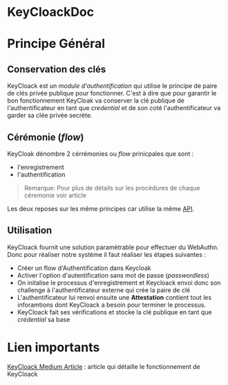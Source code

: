 # KeyCloackDoc

# Principe Général
## Conservation des clés

KeyCloack est un *module d'authentification* qui utilise le principe de paire de clés privée publique pour fonctionner. C'est  à dire que pour garantir le bon fonctionnement KeyCloak va conserver la clé publique de l'authentificateur en tant que *credential* et de son coté l'authentificateur va garder sa clée privée secrète.

## Cérémonie (*flow*)
KeyCloak dénombre 2 cérrémonies ou *flow* prinicpales que sont :
- l'enregistrement
- l'authentification
> Remarque: Pour plus de détails sur les procédures de chaque céremonie voir article

Les deux reposes sur les même principes car utilise la même [API](/APIDoc.md).


## Utilisation

KeyCloack fournit une solution paramètrable pour effectuer du WebAuthn. Donc pour réaliser notre système il faut réaliser les étapes suivantes :
- Créer un flow d'Authentification dans Keycloak
- Activer l'option d'autentification sans mot de passe (*passwordless*)
- On initalise le processus d'enregistrement et Keycloack envoi donc son challenge à l'authentificateur externe qui crée la paire de clé
- L'authentificateur lui renvoi ensuite une **Attestation** contient tout les inforamtions dont KeyCloack a besoin pour terminer le processus.
- KeyCloack fait ses vérifications et stocke la clé publique en tant que *crédential* sa base

# Lien importants
[KeyCloack Medium Article](https://medium.com/@rishabhsvats/webauthn-based-authentication-in-keycloak-a88c7c590e0f) : article qui détaille le fonctionnement de KeyCloack